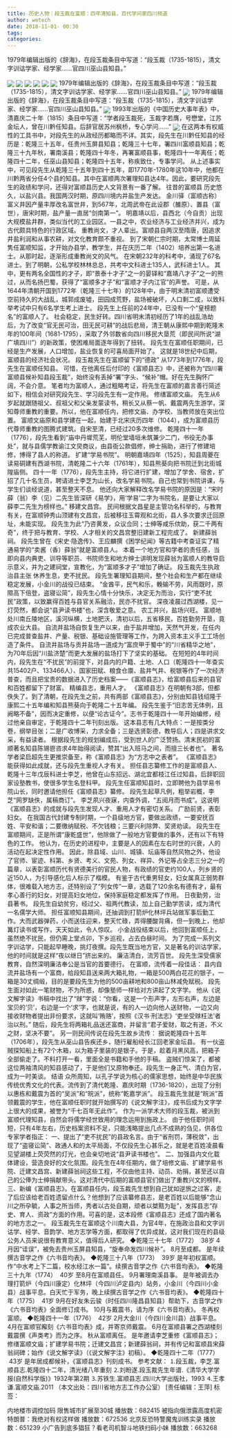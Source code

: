 ```yaml
---
title: 历史人物｜段玉裁在富顺：四年清知县，百代学问家四川频道
author: wetech
date: 2018-11-01- 00:30
tags: 
categories: 
---
```

1979年编辑出版的《辞海》，在段玉裁条目中写道：“段玉裁（1735-1815），清文字训诂学家、经学家……官四川巫山县知县。”
<!-- more -->
                
<img align="center" border="0" src="http://p3.ifengimg.com/a/2018_44/de0a62e8717fc2b_size152_w500_h774.jpg" />
                
<img align="center" border="0" src="http://p0.ifengimg.com/a/2018_44/4c3d645bbd8e3c0_size27_w440_h248.jpg" />
                
<img align="center" border="0" src="http://p2.ifengimg.com/a/2018_44/c78964a25369af4_size210_w500_h333.png" />
            
<img align="center" border="0" src="http://p2.ifengimg.com/a/2018_44/bcb5171c74126a3_size28_w500_h300.jpeg" />
<img align="center" border="0" src="http://p1.ifengimg.com/a/2018_44/9cd86a2d1d1c484_size146_w500_h393.jpeg" />
<img align="center" border="0" src="http://p3.ifengimg.com/a/2018_44/aef13f39e1f0b51_size138_w500_h375.jpg" />
1979年编辑出版的《辞海》，在段玉裁条目中写道：“段玉裁（1735-1815），清文字训诂学家、经学家……官四川巫山县知县。”
<img align="center" border="0" src="http://p1.ifengimg.com/a/2018_44/e1c33d3c361b390_size154_w369_h511.png" />
1979年编辑出版的《辞海》，在段玉裁条目中写道：“段玉裁（1735-1815），清文字训诂学家、经学家……官四川巫山县知县。”
<img align="center" border="0" src="http://p1.ifengimg.com/a/2018_44/58edfa0287d90ec_size146_w500_h332.jpg" />
1993年出版的《中国历史大事年表》中，清嘉庆二十年（1815）条目中写道：“学者段玉裁死，玉裁字若膺，号懋堂，江苏金坛人，曾在川黔任知县。后辞官居苏州枫桥，专心学问……”
<img align="center" border="0" src="http://p2.ifengimg.com/a/2016/0810/204c433878d5cf9size1_w16_h16.png" />
在这两本有权威性的工具书中，对段先生的从政经历都略而不详。其实，段先生在川黔任知县的经历是：乾隆三十五年，任贵州玉屏县知县；乾隆三十七年，署四川富顺县知县；乾隆三十九年秋，署南溪县；乾隆四十年冬，再署富顺县事，乾隆四十一年离任；乾隆四十二年，任巫山县知县；乾隆四十五年，称疾致仕，专事学问。
从上述事实中，可见段先生从乾隆三十五年到四十五年，即1770年-1780年这10年中，他都在川黔两省分任4个县的知县。其中在富顺两次署理知县达4年。因此，要研究段先生的政绩和学问，还得对富顺县历史人文背景有一番了解。
往昔的富顺县
历史悠久，以盐兴县。我国两汉时期，原四川境内井盐生产发达。
金川驿（富顺古称）富义井因产量丰厚改名富世井，到567年，北周武帝在此设郡（雒原）、置县（富世），唐宋时期，盐产量一直居“剑南第一”。
明嘉靖以后，县西北（今自贡）出现大规模盐井群，类似当代的工业园区。一县之中，农业经济与工业经济并兴，成为古代颇具特色的行政区域。
重教尚文，才人辈出。富顺县自两汉至隋唐，因追求井盐利润和从事农耕，对文化教育颇不重视。
到了宋朝仁宗时期，太常博士周延隽任富顺知监，才开始办县学，教学生，并在庆历二年（1402）培养出第一名进士。从那时起，逐渐形成重教尚文的风气。
在宋朝232年的科考中，涌现了67名进士。到了明朝，公私学校林林总总，共考中文科进士135人，武科进士1人。
其中，更有两名全国性的才子，即“景泰十才子”之一的晏铎和“嘉靖八才子”之一的熊过，从而名扬巴蜀，获得了“富顺多才子”和“富顺才子内江官”的声誉。
可是，从1644年清朝开国到1772年（乾隆三十七年）的128年中，由于明末清初富顺遭受空前持久的大战乱，城郭成废墟，田园成荒野，盐场被破坏，人口剩二成，以致科举考试中只有6名学生考上进士。
段先生上任前的24年中，已没有一个“皇榜题名”的富顺人了。
社会稳定，民生好转。四川省明末清初经历了1年的战乱浩劫后，为了改变“官无民可治，田无民可耕”的战后悲局，清王朝从康熙中期到乾隆末年的100年间（1681-1795），采取了外邻数省向四川移民大垦荒（即民间所说“湖广填四川”）的新政策，使困难局面逐年得到了扭转。
段先生在富顺任职期间，已经是生产发展，人口增加，盐业恢复的可喜局面开始了。
这就是18世纪中后期，富顺县的经济社会状况。
段玉裁先生在富顺留下的“德政”
从1773年到1776年，段先生在富顺任知县。
可惜，在他离任后付印的《富顺县志》中，还被称为“四川署富顺县候补知县段玉裁”，始终没有丢掉“署”字头、“候补”帽。好在先生胸怀广阔，不会介意。
笔者均为富顺人，通过粗略考证，将先生在富顺的嘉言善行简述如下，相信会对研究段先生、学习段先生有一定作用。
修缮富顺文庙。
先生从6岁起就跟随祖父、叔祖父和父亲发蒙读书，稍长又从蔡一帆、戴震两先生游学，深知尊师重教的重要。所以，他在富顺任内，把修文庙、办学校、当教师放在突出位置。
富顺文庙原和县学建在一起，始建于北宋庆历四年（1044），成为富顺县历代尊师重教的图腾式建筑。自宋至清，已经过20多次维修。
乾隆四十一年（1776），段先生看到“庙中丹墀荒芜，明伦堂墙垣未筑兼少二门，书役无办事处”，就与县儒学教谕江文炅商议，由县衙公款倡修，绅士捐助，进行了修建培修，博得了县人的称道。
扩建“学易书院”。
明朝嘉靖四年（1525），知县周夔在读易硐建有西湖书院，清乾隆二十六年（1761年），知县熊葵向把书院迁到北街城隍庙侧。
四十一年（1776），段先生主持，将它进行扩建，增加了学舍、宿舍，扩招了几十名生员，聘请进士李芝为山长，改名学易书院。自己也常到书院讲课，与学生们谈经说道，甚至整天不息。
他还向大家解释改名学易书院的原因是：“宋时薛（翁）李（见）二先生皆深研《易学》，用‘学易’二字为书院名，是要让大家以薛李二先生为榜样也。”
移建文昌宫。
民间根据文昌星是主管功名科举的，与教育有关，在富顺钟秀山顶建有文昌宫，后被移往玉霄观和北街，县人多次要求迁回原址，未能实现。
段先生为此“乃咨黄发，众议佥同；士绅等咸乐佽助，获二千两有奇”，终于把与教育、学校、人才相关的文昌宫整旧建新工程完成了。
新建薛翁祠。
段先生曾在《宋史·隐逸传》、王应麟撰《困学纪闻》等古籍中考查证实了精通易学的“卖酱（香）薛翁”就是富顺县人。
本着一个地方官和学者的责任感，当即向县内典吏、训导等职员、书院师生和地方绅士讲明发现薛翁为富顺人的教导启示意义，并为之建祠堂，宣教化，为“富顺多才子”增加了确证。
段玉裁先生执政治县主张
休养生息，吏不扰民。
段先生署理知县期间，整个社会和生产都在继续稳定发展，小金川的战役已结束。
“金酋平，民气和乐，輓输不劳，风雨既时，原隰高下倍登，盗寝讼简”，段先生心情十分快乐，决定无为而治，实行“吏不扰民”政策，以致赢得百姓与县官关系融洽，民亦不扰官。
深夜凌晨过西湖楼，见一灯荧然，都会说“县尹读书楼”也，深含敬爱之意。
农工并兴，盐场兴旺。
富顺地处川南丘陵地区，溪河纵横，土地肥沃，清初以后，五省移民，百姓勤劳开垦，竟成农业大县。
自流井盐场自恢复生产以来，由于盐井增加，天然气开发，在任内已完成普查盐井、产量、税银、基础设施管理等工作，为跨入资本主义手工工场创造了条件。
自流井盐场与贡井盐场一道成为“富庶甲于蜀中”的“川省精华之地”，为70年后因“川盐济楚”而更大发展的盐场打下了坚实的基础。
在短短的4年时间内，段先生在“不扰民”的前提下，对县内的户籍、土地、人口（乾隆四十一年查实共15402户、133466人）、国家田赋、粮食仓廪、盐井气井、税银等作了一次经济普查，而且把宝贵的数据进入了历史档案——《富顺县志》，给富顺县后来的县官和百姓都留下了财富。
精编县志，重用人才。
《富顺县志》在明朝有3部，但都佚失了。到了清朝，在段先生之前，共有两部《富顺县志》，分别由知县钱绍隆于康熙二十五年编和知县熊葵向于乾隆二十五年编。
段先生鉴于“旧志苦无体例，且阙略不备”，因而决定重修，以便“论古证今”。志书于乾隆四十一年开始编修，经过他亲自审定，于乾隆四十二年刊刻出版。
这本县志有几大特点：一是按类分卷，纲举目张；二是广收博采，力求全备；三是选贤彰德，教导后人；四是讲求文采，有益读者。
根据段先生的规划编成后，受到世人的广泛赞扬。清末民初的富顺著名知县陈锡鬯咨求4年始得阅读，赞其“出入班马之间，而擅三长者也”。
著名学者梁启超先生更推崇备至，称《富顺县志》为“方志中之表者”。
《富顺县志》能获得如此成就，还与段先生重视人才有关。
担任县志纂修工作的是富顺县人、乾隆十三年戊辰科进士李芝，他曾在山东招远、湖北宜都枝江任过知县，后辞职回家设塾教书，使很多学生名登科甲。
段先生任富顺知县时，立即聘他为县学易书院山长，同时邀请他担任《富顺县志》纂修。
段先生起草凡例，粗举岩概，李芝“网罗缺佚，属稿商订”。
李芝夙兴夜寐，内查外调，“五阅月而书成”。这说明《富顺县志》的成就与段先生发现人才、重用人才有密切关系。
广励前贤，表彰妇女。
在我国古代封建专制时期，一个县级地方官，要做出政绩，一要安抚百姓、平安和谐；二要缴纳赋税、不欠钱粮；三要兴利除弊、奖贤劝读。
段先生在富顺期间，正是所谓“康乾盛世”，他除做了一般地方官要做的事外，还有以下有特色的工作。
他认为，在历史的进程中，主要是人的因素在左右时世的兴衰，人的活动在起决定性作用。
因此，除县域、山川、城镇、坛庙等自然风物之外，他设了官师、宦迹、科第、乡贤、考义、文苑、列女、祥异、外记等占全志三分之一的篇章，以表彰富顺历代有贤德美行的官民人物，有政绩的官吏约100人，列乡贤的近150人，为引导感化后人标示了楷模。
有鉴于古代重男轻女，妇女属真正弱势群体，很难载入地方志，还特别设了“列女传”一章，选载了120余名有德有才，最有孝心善行的妇女，对提高妇女地位，保持家庭稳定都发挥了作用。
日夜勤劳，治县著书。
段先生自幼贫穷，经过父、祖两代教读，加上自己勤学苦读，成为清代一名儒学大师。
担任富顺知县期间，还抽调到打箭炉化林坪兵站做军事后勤工作。大而武器弹药，小而送往迎来，整天忙碌，弄得腰酸背痛，但一到晚上，他却篝灯读书或写作，天天如此，令人惊叹。
小金战役结束以后，他回到富顺任上，虽然绝不扰民，但仍需上堂点卯，下乡巡视，占去白昼时间。
为了完成一系列文字训诂学，只能起早睡晚，挑灯夜撰。段先生既当地方官，又是著名的训诂学家，他的时间就是这样“夜以继日”挤出来的。
廉洁清白，流芳百世。
段先生深受儒家教育，自然深明廉洁奉公是当官的首要德行。
在富顺，流传着一段佳话：
县内自流井盐场有一个富商，给段知县送来两大箱礼物，一箱是500两白花花的银子，一箱是30丈绸缎，目的是要段先生为他的500亩耕地和800亩山林减免赋税。
段先生面对如此一笔财物，不为所惑，却像塾师一样给对方讲起了文字学。
他从《说文解字读》书稿中找出了“赇”字说：“你看，这是一个形声字，左形右声，左边是宝贝的‘贝’，右边是一个‘求’字，也就是说，有的人一边向他人送财物，一边又向接收财物者提出非份要求，这就叫‘贿赂’，按照《汉书·刑法志》‘吏坐受赇枉法’者治以刑。”
随后，段先生将两箱礼品送还富商，并留言“君子爱财，取之有道，不义之财，坚决不要”。
另一则民间传说在段先生故乡流传：
据说乾隆四十五年（1706年），段先生从巫山县告疾还乡，随行雇船经长江回老家金坛县。
有一伙盗贼探知船上有72个木箱，以为箱子里装的是银子。于是，趁着月黑风高，把箱子全部偷走了。不料打开一看，里面全是书籍和手他的手稿。
盗贼们惊呆了，都被这位两袖清风的知县感动了，于是他们又原物奉还。段先生一身正气、清白为官，成为一时美谈。
结语
众所周知，以孔子学说为核心的儒家思想，始终是中华民族传统优秀文化的代表。流传到了清代乾隆、嘉庆时期（1736-1820），出现了分别以惠栋和戴震为首的“吴派”和“皖派”，统称“乾嘉学派”。
段玉裁先生就是“皖派”首领戴震的学生，他在富顺任职时就开始撰写的《说文解字注》，成书后成为文字学上很大的成果，被誉为“千七百年无此作”。
作为一派学术大师的段玉裁，被派到富顺代理知县，自然会将儒学经世致用的理念运用到施政上。
由于他任职时间短，只有4年左右，历史档案资料不足，只能浅略提出几点不成熟的刍见，供各位专家学者指正：
一、提出了“吏不扰民”的县政名言。由于“省刑罚，薄税敛”，出现了“盗寝讼简”、政通人和的太平局面，不仅段先生心甚乐之，就是老百姓凌晨看见望湖楼上荧荧然的灯光，也会亲切地说“县尹读书楼也”。
二、加强县内文化载体建设，营造良好的文化氛围。段先生在4年任期内，做了培修文庙、扩建学易书院、迁建文昌宫、新建薛翁祠这些工程，不仅由他主持、动员、劝捐，甚至还以自己的公俸为士绅捐献带头。这对清代中后期的富顺县官们做出了重教兴文的榜样。
三、新编《富顺县志》。在富顺县任内，段玉裁先生想到自己犹如逆旅之过客，走了后应该给老百姓遗留点什么？他想到了应该纂修县志，是老百姓以后能够“念山川之所孕毓，人事之所当师，秀者以古处自期，顽者以桀黠为耻”，发挥县志“存史、育人、资政”方面的作用。可喜的是，这本段修《富顺县志》还成了国内著名的地方志之一。
段玉裁先生在富顺这个川南大县，为官4年，在施政治县和文字训诂学、经学、音韵学、地方志学等方面，都取得了优异成就，这对我们现在的县级公务人员来说很有教育意义，值得后人研究。
◆乾隆三十七年（1772）  38岁
4月因“诖误”，被免去贵州玉屏县知县，“旋奉命发四川候补”。
8月至成都。
是年续撰古音学之作《六书音均表》。
◆乾隆三十八年（1773）  39岁
是年初权富顺。作“中水考上下二篇，校水经江水一篇”。续撰古音学之作《六书音均表》。
◆乾隆三十九年（1774）  40岁
至8月在富顺县任。
9月署理南溪县事。
是年被调去办理打箭炉（今四川康定）化林坪（今四川泸定县内）站务，小金川（今四川小金县）战事平息。白天忙于军务，晚上续撰古音学之作《六书音均表》。
◆乾隆四十年（1775）  41岁
9月在好友朱云骏（时任四川隆昌县知县）帮助下，古音学之作《六书音均表》全面修订成书。
10月与戴震书，请为序《六书音均表》。
冬再权富顺。
◆乾隆四十一年（1776）  42岁
2月大金川（今四川金川县）战事平息。
4月在富顺官廨刻《六书音均表》成，并寄京师戴震。
6月在富顺县署之西湖楼刻戴震撰《声类考》而为之序。
秋从富顺离任。
是年邀请李芝重修《富顺县志》；修缮富顺文庙；扩建学易书院；迁建文昌宫；新建薛翁祠，并有传记和富顺县宋薛翁祠碑；始作《说文解字读》（《说文解字注》初稿）。
◆乾隆四十二年（1777）  43岁
是年居成都候补，《富顺县志》刊刻成书。
参考文献：
⒈段玉裁，李芝.富顺县志.乾隆四十二年，清光绪八年重刻
⒉刘盼遂.段玉裁先生年谱.《清华大学学报(自然科学版)》1932年第2期
⒊苏铁生.富顺县志.四川大学出版社，1993
⒋王孝谦.富顺文庙.2011
（本文出处：四川省地方志工作办公室）
[责任编辑：王萍]
标签：
 
 
 
 
 
 
 
 
             
内地楼市调控加码 限售城市扩展至30城
播放数：682415
被指向俄泄露高度机密 特朗普：我绝对有权这样做
播放数：672536
北京反恐特警魔鬼训练实录
播放数：651239
小广告到底多猖狂？看老司机智斗地铁扫码小妹
播放数：663268
